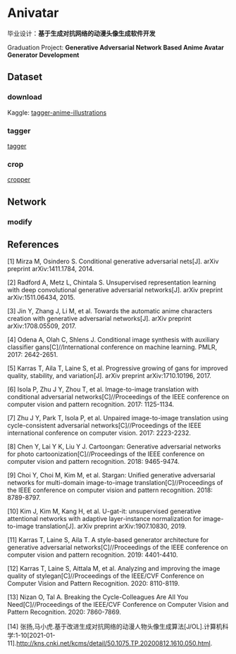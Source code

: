 # Anivatar

毕业设计：**基于生成对抗网络的动漫头像生成软件开发**

Graduation Project: **Generative Adversarial Network Based Anime Avatar Generator Development**

## Dataset

### download

Kaggle: [tagger-anime-illustrations](https://www.kaggle.com/mylesoneill/tagged-anime-illustrations)

### tagger

 [tagger](https://github.com/RF5/danbooru-pretrained)

### crop

[cropper](http://ultraist.hatenablog.com/entry/20110718/1310965532)

## Network

### modify

## References

[1] Mirza M, Osindero S. Conditional generative adversarial nets[J]. arXiv preprint arXiv:1411.1784, 2014.

[2] Radford A, Metz L, Chintala S. Unsupervised representation learning with deep convolutional generative adversarial networks[J]. arXiv preprint arXiv:1511.06434, 2015.

[3] Jin Y, Zhang J, Li M, et al. Towards the automatic anime characters creation with generative adversarial networks[J]. arXiv preprint arXiv:1708.05509, 2017.

[4] Odena A, Olah C, Shlens J. Conditional image synthesis with auxiliary classifier gans[C]//International conference on machine learning. PMLR, 2017: 2642-2651.

[5] Karras T, Aila T, Laine S, et al. Progressive growing of gans for improved quality, stability, and variation[J]. arXiv preprint arXiv:1710.10196, 2017.

[6] Isola P, Zhu J Y, Zhou T, et al. Image-to-image translation with conditional adversarial networks[C]//Proceedings of the IEEE conference on computer vision and pattern recognition. 2017: 1125-1134.

[7] Zhu J Y, Park T, Isola P, et al. Unpaired image-to-image translation using cycle-consistent adversarial networks[C]//Proceedings of the IEEE international conference on computer vision. 2017: 2223-2232.

[8] Chen Y, Lai Y K, Liu Y J. Cartoongan: Generative adversarial networks for photo cartoonization[C]//Proceedings of the IEEE conference on computer vision and pattern recognition. 2018: 9465-9474.

[9] Choi Y, Choi M, Kim M, et al. Stargan: Unified generative adversarial networks for multi-domain image-to-image translation[C]//Proceedings of the IEEE conference on computer vision and pattern recognition. 2018: 8789-8797.

[10] Kim J, Kim M, Kang H, et al. U-gat-it: unsupervised generative attentional networks with adaptive layer-instance normalization for image-to-image translation[J]. arXiv preprint arXiv:1907.10830, 2019.

[11] Karras T, Laine S, Aila T. A style-based generator architecture for generative adversarial networks[C]//Proceedings of the IEEE conference on computer vision and pattern recognition. 2019: 4401-4410.

[12] Karras T, Laine S, Aittala M, et al. Analyzing and improving the image quality of stylegan[C]//Proceedings of the IEEE/CVF Conference on Computer Vision and Pattern Recognition. 2020: 8110-8119.

[13] Nizan O, Tal A. Breaking the Cycle-Colleagues Are All You Need[C]//Proceedings of the IEEE/CVF Conference on Computer Vision and Pattern Recognition. 2020: 7860-7869.

[14] 张扬,马小虎.基于改进生成对抗网络的动漫人物头像生成算法[J/OL].计算机科学:1-10[2021-01-11].http://kns.cnki.net/kcms/detail/50.1075.TP.20200812.1610.050.html.
